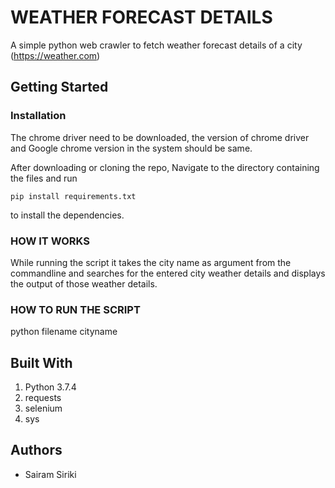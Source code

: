 # WEATHER FORECAST DETAILS

A simple python web crawler to fetch weather forecast details of a city (https://weather.com)

## Getting Started

### Installation

The chrome driver need to be downloaded, the version of chrome driver and Google chrome version in the system should be same.

After downloading or cloning the repo, Navigate to the directory containing the files and run 

```pip install requirements.txt```

to install the dependencies.

### HOW IT WORKS

While running the script it takes the city name as argument from the commandline and searches for the entered city weather details and displays the output of those weather details.

### HOW TO RUN THE SCRIPT

python filename cityname

## Built With

1. Python 3.7.4
2. requests
3. selenium
4. sys

## Authors

+ Sairam Siriki


